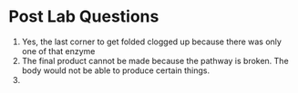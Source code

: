 # Post Lab Questions
1. Yes, the last corner to get folded clogged up because there was only one of that enzyme
2. The final product cannot be made because the pathway is broken. The body would not be able to produce certain things.
3. 